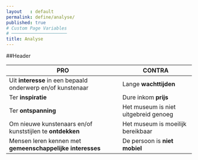 ```yaml
---
layout   : default
permalink: define/analyse/
published: true
# Custom Page Variables
# ─────────────────────
title: Analyse
---
```



##Header

|   PRO   |   CONTRA   |
|   ---   |   ---   |
Uit **interesse** in een bepaald onderwerp en/of kunstenaar     |   Lange **wachttijden**
Ter **inspiratie**    |    Dure inkom **prijs**
Ter **ontspanning**    |   Het museum is niet uitgebreid genoeg
Om nieuwe kunstenaars en/of kunststijlen te **ontdekken**    |    Het museum is moeilijk bereikbaar
Mensen leren kennen met **gemeenschappelijke interesses**    |    De persoon is **niet mobiel**

